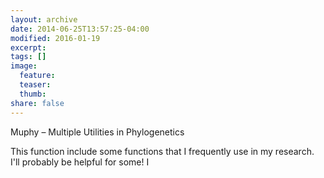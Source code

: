```yaml
---
layout: archive
date: 2014-06-25T13:57:25-04:00
modified: 2016-01-19
excerpt:
tags: []
image:
  feature:
  teaser:
  thumb:
share: false
---
```



Muphy – Multiple Utilities in Phylogenetics

This function include some functions that I frequently use in my research. I'll probably be helpful for some! I 
